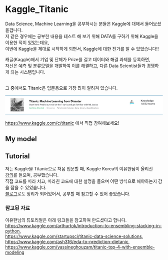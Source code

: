 # Kaggle_Titanic

Data Science, Machine Learning을 공부하시는 분들은 Kaggle에 대해서 들어보셨을겁니다. <br/>
저 같은 경우에는 공부한 내용을 테스트 해 보기 위해 DATA를 구하기 위해 Kaggle을 이용한 적이 있었는데요, <br/>
이번에 Kaggle을 제대로 시작하게 되면서, Kaggle에 대한 진가를 알 수 있었습니다!! <br/>

캐글(Kaggle)에서 기업 및 단체가 Prize를 걸고 데이터와 해결 과제를 등록하면, <br/>
자신은 예측 및 분류모델을 개발하여 이를 해결하고, 다른 Data Scientist들과 경쟁하게 되는 시스템입니다. <br/><br/>


그 중에서도 Titanic은 입문용으로 가장 많이 알려져 있습니다. <br/>

![Titanic](https://github.com/hwk06023/Kaggle_Titanic/blob/master/images/Titanic_info.png)


https://www.kaggle.com/c/titanic 에서 직접 참여해보세요!


## My model



## Tutorial
저는 Kaggle을 Titanic으로 처음 입문할 때, Kaggle Korea의 이유한님이 올리신 <br/>
[강의](https://www.youtube.com/watch?v=_iqz7tFhox0)를 들으며, 공부했습니다. <br/>
직접 코드를 따라 치고, 따라친 코드에 대한 설명을 들으며 어떤 방식으로 해야하는지 감을 잡을 수 있었습니다. <br/>
[블로그](https://kaggle-kr.tistory.com/17#2_6)로도 정리가 되어있어서, 공부할 때 참고할 수 있어 좋았습니다. <br/>


### 참고된 자료
이유한님의 튜토리얼은 아래 링크들을 참고하여 만드셨다고 합니다. <br/>
https://www.kaggle.com/arthurtok/introduction-to-ensembling-stacking-in-python, <br/>
https://www.kaggle.com/startupsci/titanic-data-science-solutions, <br/>
https://www.kaggle.com/ash316/eda-to-prediction-dietanic, <br/>
https://www.kaggle.com/yassineghouzam/titanic-top-4-with-ensemble-modeling <br/>
